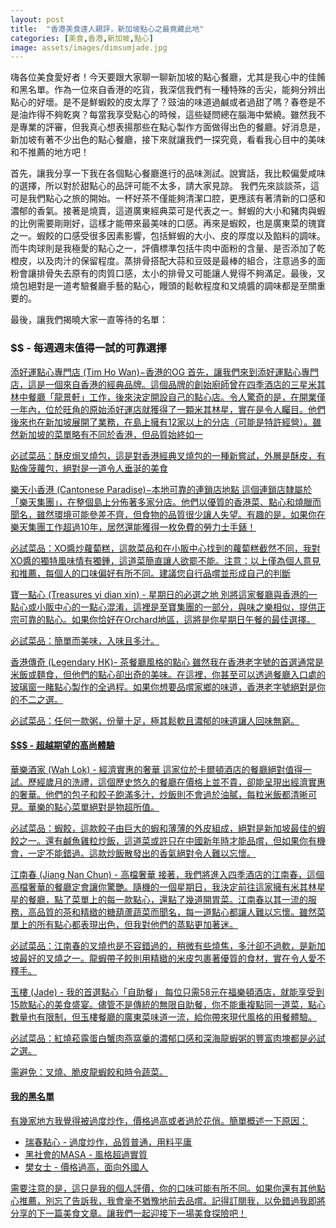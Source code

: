 ```yaml
---
layout: post
title:  "香港美食達人親評，新加坡點心之最竟藏此地"
categories: [美食,香港,新加坡,點心]
image: assets/images/dimsumjade.jpg
---
```

嗨各位美食愛好者！今天要跟大家聊一聊新加坡的點心餐廳，尤其是我心中的佳餚和黑名單。作為一位來自香港的吃貨，我深信我們有一種特殊的舌尖，能夠分辨出點心的好壞。是不是鮮蝦餃的皮太厚了？豉油的味道過鹹或者過甜了嗎？春卷是不是油炸得不夠乾爽？每當我享受點心的時候，這些疑問總在腦海中縈繞。雖然我不是專業的評審，但我真心想表揚那些在點心製作方面做得出色的餐廳。好消息是，新加坡有著不少出色的點心餐廳，接下來就讓我們一探究竟，看看我心目中的美味和不推薦的地方吧！

首先，讓我分享一下我在各個點心餐廳進行的品味測試。說實話，我比較偏愛咸味的選擇，所以對於甜點心的品評可能不太多，請大家見諒。
我們先來談談茶，這可是我們點心之旅的開始。一杯好茶不僅能夠清潔口腔，更應該有著清新的口感和濃郁的香氣。接著是燒賣，這道廣東經典菜可是代表之一。鮮蝦的大小和豬肉與蝦的比例需要剛剛好，這樣才能帶來最美味的口感。再來是蝦餃，也是廣東菜的瑰寶之一。蝦餃的口感受很多因素影響，包括鮮蝦的大小、皮的厚度以及餡料的調味。而牛肉球則是我極愛的點心之一，評價標準包括牛肉中面粉的含量、是否添加了乾橙皮，以及肉汁的保留程度。蒸排骨搭配大蒜和豆豉是最棒的組合，注意過多的面粉會讓排骨失去原有的肉質口感，太小的排骨又可能讓人覺得不夠滿足。最後，叉燒包絕對是一道考驗餐廳手藝的點心，饅頭的鬆軟程度和叉燒醬的調味都是至關重要的。

最後，讓我們揭曉大家一直等待的名單：

### $$ - 每週週末值得一試的可靠選擇

<u>添好運點心專門店 (Tim Ho Wan)−香港的OG<u>
首先，讓我們來到添好運點心專門店，這是一個來自香港的經典品牌。這個品牌的創始廚師曾在四季酒店的三星米其林中餐廳「龍景軒」工作，後來決定開設自己的點心店。令人驚奇的是，在開業僅一年內，位於旺角的原始添好運店就獲得了一顆米其林星，實在是令人矚目。他們後來也在新加坡展開了業務，在島上擁有12家以上的分店（可能是特許經營）。雖然新加坡的菜單略有不同於香港，但品質始終如一

必試菜品：酥皮焗叉燒包，這是對香港經典叉燒包的一種新嘗試，外層是酥皮，有點像菠蘿包，絕對是一道令人垂涎的美食

<u>樂天小香港 (Cantonese Paradise)−本地可靠的連鎖店地點<u>
這個連鎖店隸屬於「樂天集團」，在整個島上分佈著多家分店。他們以優質的香港菜、點心和燒臘而聞名，雖然環境可能參差不齊，但食物的品質很少讓人失望。有趣的是，如果你在樂天集團工作超過10年，居然還能獲得一枚免費的勞力士手錶！

必試菜品：XO醬炒蘿蔔糕，這款菜品和在小販中心找到的蘿蔔糕截然不同，我對XO醬的獨特風味情有獨鍾，這道菜簡直讓人欲罷不能。注意：以上僅為個人意見和推薦，每個人的口味偏好有所不同。建議您自行品嚐並形成自己的判斷


<u>寶一點心 (Treasures yi dian xin) - 星期日的必選之地<u>
別將這家餐廳與香港的一點心或小販中心的一點心混淆，這裡是至寶集團的一部分，與味之樂相似，提供正宗可靠的點心。如果你恰好在Orchard地區，這將是你星期日午餐的最佳選擇。

必試菜品：簡單而美味，入味且多汁。

<u>香港傳奇 (Legendary HK)- 茶餐廳風格的點心<u>
雖然我在香港老字號的首選通常是米飯或麵食，但他們的點心卻出奇的美味。在這裡，你甚至可以透過餐廳入口處的玻璃窗一睹點心製作的全過程。如果你想要品嚐家鄉的味道，香港老字號絕對是你的不二之選。

必試菜品：任何一款粥，份量十足，極其鬆軟且濃郁的味道讓人回味無窮。

#### $$$ - 超越期望的高尚體驗

<u>華樂酒家 (Wah Lok) - 經濟實惠的奢華<u>
這家位於卡爾頓酒店的餐廳絕對值得一試。歷經歲月的洗禮，這個歷史悠久的餐廳在價格上並不貴，卻能呈現出經濟實惠的奢華。他們的包子和餃子飽滿多汁，炒飯則不會過於油膩，每粒米飯都清晰可見。華樂的點心菜單絕對是物超所值。

必試菜品：蝦餃，這款餃子由巨大的蝦和薄薄的外皮組成，絕對是新加坡最佳的蝦餃之一。還有鹹魚雞粒炒飯，這道菜或許只在中國新年時才能品嚐，但如果你有機會，一定不能錯過。這款炒飯散發出的香氣絕對令人難以忘懷。

<u>江南春 (Jiang Nan Chun) - 高檔奢華<u>
接著，我們將進入四季酒店的江南春，這個高檔奢華的餐廳定會讓你驚艷。隨機的一個星期日，我決定前往這家擁有米其林星星的餐廳，點了菜單上的每一款點心，還點了幾道開胃菜。江南春以其一流的服務，高品質的茶和精緻的糖葫蘆蔬菜而聞名，每一道點心都讓人難以忘懷。雖然菜單上的所有點心都表現出色，但我對他們的蒸點更加著迷。

必試菜品：江南春的叉燒也是不容錯過的，稍微有些燒焦，多汁卻不過軟，是新加坡最好的叉燒之一。龍蝦帶子餃則用精緻的米皮包裹著優質的食材，實在令人愛不釋手。

<u>玉樓 (Jade) - 我的首選點心「自助餐」<u>
每位只需58元在福樂頓酒店，就能享受到15款點心的美食盛宴。儘管不是傳統的無限自助餐，你不能重複點同一道菜，點心數量也有限制，但玉樓餐廳的廣東菜味道一流，給你帶來現代風格的用餐體驗。

必試菜品：紅燒菘露蛋白蟹肉燕窩羹的濃郁口感和深海龍蝦粥的豐富肉塊都是必試之選。

需避免：叉燒、脆皮龍蝦餃和時令蔬菜。

#### 我的黑名單

有幾家地方我覺得被過度炒作，價格過高或者過於花俏。簡單概述一下原因：
+ 瑞春點心 - 過度炒作，品質普通，用料平庸
+ 黑社會的MASA - 風格超過實質
+ 樊女士 - 價格過高，面向外國人

需要注意的是，這只是我的個人評價，你的口味可能有所不同。如果你還有其他點心推薦，別忘了告訴我，我會毫不猶豫地前去品嚐。記得訂閱我，以免錯過我即將分享的下一篇美食文章。讓我們一起迎接下一場美食探險吧！


